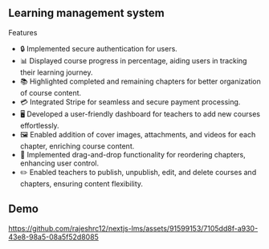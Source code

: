 ## Learning management system
Features
- 🔒 Implemented secure authentication for users.
- 📊 Displayed course progress in percentage, aiding users in tracking their learning journey.
- 📚 Highlighted completed and remaining chapters for better organization of course content.
- 💳 Integrated Stripe for seamless and secure payment processing.
- 🖥️ Developed a user-friendly dashboard for teachers to add new courses effortlessly.
- 🖼️ Enabled addition of cover images, attachments, and videos for each chapter, enriching course content.
- 📂 Implemented drag-and-drop functionality for reordering chapters, enhancing user control.
- ✏️ Enabled teachers to publish, unpublish, edit, and delete courses and chapters, ensuring content flexibility.

## Demo
https://github.com/rajeshrc12/nextjs-lms/assets/91599153/7105dd8f-a930-43e8-98a5-08a5f52d8085


